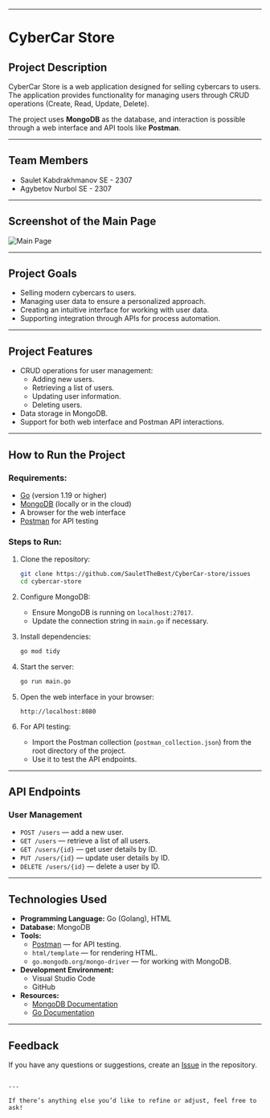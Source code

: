 
---
# CyberCar Store

## Project Description
CyberCar Store is a web application designed for selling cybercars to users.  
The application provides functionality for managing users through CRUD operations (Create, Read, Update, Delete).  

The project uses **MongoDB** as the database, and interaction is possible through a web interface and API tools like **Postman**.  

---

## Team Members
- Saulet Kabdrakhmanov SE - 2307
- Agybetov Nurbol SE - 2307


---

## Screenshot of the Main Page
![Main Page]()

---

## Project Goals
- Selling modern cybercars to users.
- Managing user data to ensure a personalized approach.
- Creating an intuitive interface for working with user data.
- Supporting integration through APIs for process automation.

---

## Project Features
- CRUD operations for user management:
  - Adding new users.
  - Retrieving a list of users.
  - Updating user information.
  - Deleting users.
- Data storage in MongoDB.
- Support for both web interface and Postman API interactions.

---

## How to Run the Project

### Requirements:
- [Go](https://go.dev/) (version 1.19 or higher)
- [MongoDB](https://www.mongodb.com/) (locally or in the cloud)
- A browser for the web interface
- [Postman](https://www.postman.com/) for API testing

### Steps to Run:
1. Clone the repository:
   ```bash
   git clone https://github.com/SauletTheBest/CyberCar-store/issues
   cd cybercar-store
   ```

2. Configure MongoDB:
   - Ensure MongoDB is running on `localhost:27017`.
   - Update the connection string in `main.go` if necessary.

3. Install dependencies:
   ```bash
   go mod tidy
   ```

4. Start the server:
   ```bash
   go run main.go
   ```

5. Open the web interface in your browser:
   ```
   http://localhost:8080
   ```

6. For API testing:
   - Import the Postman collection (`postman_collection.json`) from the root directory of the project.
   - Use it to test the API endpoints.

---

## API Endpoints
### User Management
- `POST /users` — add a new user.
- `GET /users` — retrieve a list of all users.
- `GET /users/{id}` — get user details by ID.
- `PUT /users/{id}` — update user details by ID.
- `DELETE /users/{id}` — delete a user by ID.

---

## Technologies Used
- **Programming Language:** Go (Golang), HTML 
- **Database:** MongoDB
- **Tools:**
  - [Postman](https://www.postman.com/) — for API testing.
  - `html/template` — for rendering HTML.
  - `go.mongodb.org/mongo-driver` — for working with MongoDB.
- **Development Environment:**
  - Visual Studio Code
  - GitHub
- **Resources:**
  - [MongoDB Documentation](https://www.mongodb.com/docs/)
  - [Go Documentation](https://go.dev/doc/)

---

## Feedback
If you have any questions or suggestions, create an [Issue](https://github.com/SauletTheBest/CyberCar-store/issues) in the repository.
```

---

If there’s anything else you’d like to refine or adjust, feel free to ask!
